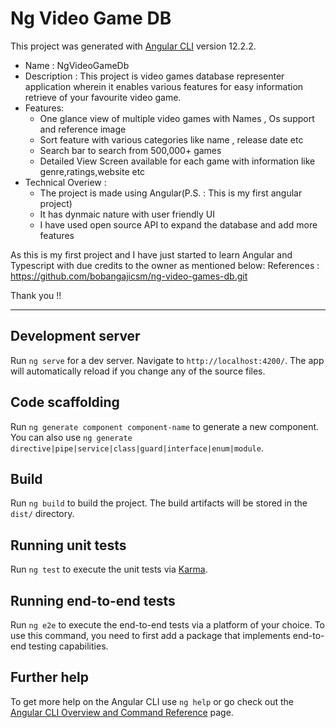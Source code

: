 # Ng Video Game DB

This project was generated with [Angular CLI](https://github.com/angular/angular-cli) version 12.2.2.

- Name : NgVideoGameDb
- Description : This project is video games database representer application wherein it enables various features for easy information retrieve of your favourite video game.
- Features:
    - One glance view of multiple video games with Names , Os support and reference image
    - Sort feature with various categories like name , release date etc
    - Search bar to search from 500,000+ games
    - Detailed View Screen available for each game with information like genre,ratings,website etc
- Technical Overiew :
  - The project is made using Angular(P.S. : This is my first angular project)
  - It has dynmaic nature with user friendly UI
  -  I have used open source API to expand the database and add more features
 
 
 As this is my first project and I have just started to learn Angular and Typescript with due credits to the owner as mentioned below:
 References : https://github.com/bobangajicsm/ng-video-games-db.git
 
 Thank you !!
 
 ---------------------
 ## Development server

Run `ng serve` for a dev server. Navigate to `http://localhost:4200/`. The app will automatically reload if you change any of the source files.

## Code scaffolding

Run `ng generate component component-name` to generate a new component. You can also use `ng generate directive|pipe|service|class|guard|interface|enum|module`.

## Build

Run `ng build` to build the project. The build artifacts will be stored in the `dist/` directory.

## Running unit tests

Run `ng test` to execute the unit tests via [Karma](https://karma-runner.github.io).

## Running end-to-end tests

Run `ng e2e` to execute the end-to-end tests via a platform of your choice. To use this command, you need to first add a package that implements end-to-end testing capabilities.

## Further help

To get more help on the Angular CLI use `ng help` or go check out the [Angular CLI Overview and Command Reference](https://angular.io/cli) page.
